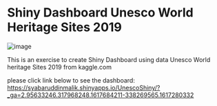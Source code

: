 # Shiny Dashboard Unesco World Heritage Sites 2019

![image](https://user-images.githubusercontent.com/78594353/114280435-5c8b3980-9a63-11eb-96b9-c010073725ed.png)



This is an exercise to create Shiny Dashboard using data Unesco World heritage Sites 2019 from kaggle.com

please click link below to see the dashboard:
https://syabaruddinmalik.shinyapps.io/UnescoShiny/?_ga=2.95633246.317968248.1617684211-338269565.1617280332
